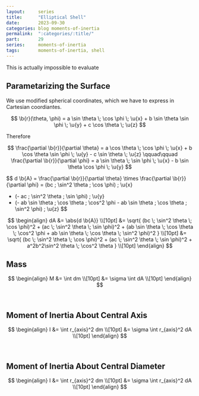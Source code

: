 ```yaml
---
layout:     series
title:      "Elliptical Shell"
date:       2023-09-30
categories: blog moments-of-inertia
permalink:  ":categories/:title/"
part:       29
series:     moments-of-inertia
tags:       moments-of-inertia, shell
---
```


This is actually impossible to evaluate

## Parametarizing the Surface

We use modified spherical coordinates, which we have to express in Cartesian coordiantes.

$$
\b{r}(\theta, \phi) = a \sin \theta \; \cos \phi \; \u{x} + b \sin \theta \sin \phi \; \u{y} + c \cos \theta \; \u{z}
$$

Therefore

$$
\frac{\partial \b{r}}{\partial \theta} = a \cos \theta \; \cos \phi \; \u{x} + b \cos \theta \sin \phi \; \u{y} - c \sin \theta \; \u{z}
\qquad\qquad
\frac{\partial \b{r}}{\partial \phi} = a \sin \theta \; \sin \phi \; \u{x} - b \sin \theta \cos \phi \; \u{y}
$$


$$
d \b{A} = \frac{\partial \b{r}}{\partial \theta} \times \frac{\partial \b{r}}{\partial \phi} 
= (bc \; \sin^2 \theta \; \cos \phi) \; \u{x}
+ (- ac \; \sin^2 \theta \; \sin \phi) \; \u{y}
+ (- ab \sin \theta \; \cos \theta \; \cos^2 \phi - ab \sin \theta \; \cos \theta \; \sin^2 \phi) \; \u{z}
$$

$$
\begin{align}
    dA &= \abs{d \b{A}} \\[10pt]
    &= \sqrt{ (bc \; \sin^2 \theta \; \cos \phi)^2 + (ac \; \sin^2 \theta \; \sin \phi)^2 + (ab \sin \theta \; \cos \theta \; \cos^2 \phi + ab \sin \theta \; \cos \theta \; \sin^2 \phi)^2 } \\[10pt]
    &= \sqrt{ (bc \; \sin^2 \theta \; \cos \phi)^2 + (ac \; \sin^2 \theta \; \sin \phi)^2 + a^2b^2\sin^2 \theta \; \cos^2 \theta } \\[10pt]
\end{align}
$$


## Mass

$$
\begin{align}
    M &= \int dm \\[10pt]
    &= \sigma \int dA \\[10pt]
\end{align}
$$

<br>

## Moment of Inertia About Central Axis

$$
\begin{align}
    I &= \int r_{axis}^2 dm \\[10pt]
    &= \sigma \int r_{axis}^2 dA \\[10pt]
\end{align}
$$

<br>

## Moment of Inertia About Central Diameter

$$
\begin{align}
    I &= \int r_{axis}^2 dm \\[10pt]
    &= \sigma \int r_{axis}^2 dA \\[10pt]
\end{align}
$$